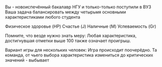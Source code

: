 Вы - новоиспечённый бакалавр НГУ и только-только поступили в ВУЗ
Ваша задача балансировать между четырьмя основными характеристиками любого студента

Физическое здоровье (HP)
Счастье (J)
Наличные (M)
Успеваемость (Gr)

Помните, что везде нужно знать меру: Любая характеристика, достигнувшая отметки выше 100 также означает проигрыш.

Вариант игры для нескольких человек:
Игра происходит поочерёдно. Та команда, от чьего выбора характеристика измениться до критических значений - выбывает
